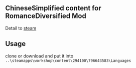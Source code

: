 
## ChineseSimplified content for RomanceDiversified Mod

Detail to [steam](http://steamcommunity.com/sharedfiles/filedetails/?id=796643583)


## Usage

clone or download and put it into `..\steamapps\workshop\content\294100\796643583\Languages`
